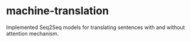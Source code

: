 # machine-translation
Implemented Seq2Seq models for translating sentences with and without attention mechanism.
